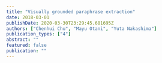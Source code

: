```yaml
---
title: "Visually grounded paraphrase extraction"
date: 2018-03-01
publishDate: 2020-03-30T23:29:45.681695Z
authors: ["Chenhui Chu", "Mayu Otani", "Yuta Nakashima"]
publication_types: ["4"]
abstract: ""
featured: false
publication: ""
---
```


